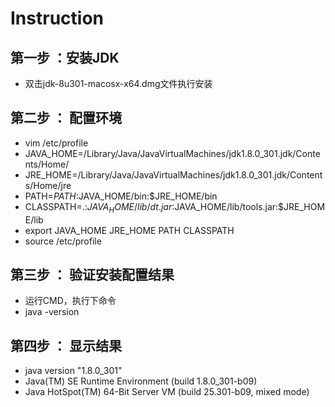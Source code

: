 # Instruction







## 第一步 ：安装JDK

- 双击jdk-8u301-macosx-x64.dmg文件执行安装

## 第二步 ： 配置环境

- vim /etc/profile
- JAVA_HOME=/Library/Java/JavaVirtualMachines/jdk1.8.0_301.jdk/Contents/Home/
- JRE_HOME=/Library/Java/JavaVirtualMachines/jdk1.8.0_301.jdk/Contents/Home/jre
- PATH=$PATH:$JAVA_HOME/bin:$JRE_HOME/bin
- CLASSPATH=.:$JAVA_HOME/lib/dt.jar:$JAVA_HOME/lib/tools.jar:$JRE_HOME/lib
- export JAVA_HOME JRE_HOME PATH CLASSPATH
- source /etc/profile

## 第三步 ： 验证安装配置结果

- 运行CMD，执行下命令
- java -version

## 第四步 ： 显示结果

- java version "1.8.0_301"
- Java(TM) SE Runtime Environment (build 1.8.0_301-b09)
- Java HotSpot(TM) 64-Bit Server VM (build 25.301-b09, mixed mode)
